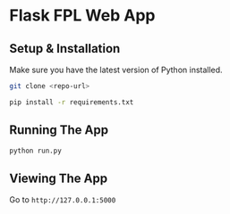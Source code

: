 # Flask FPL Web App

## Setup & Installation

Make sure you have the latest version of Python installed.

```bash
git clone <repo-url>
```

```bash
pip install -r requirements.txt
```

## Running The App

```bash
python run.py
```

## Viewing The App

Go to `http://127.0.0.1:5000`
